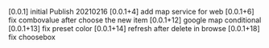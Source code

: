 [0.0.1] initial Publish 20210216
[0.0.1+4] add map service for web
[0.0.1+6] fix combovalue after choose the new item 
[0.0.1+12] google map conditional
[0.0.1+13] fix preset color
[0.0.1+14] refresh after delete in browse
[0.0.1+18] fix choosebox
